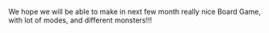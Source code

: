 We hope we will be able to make in next few month really nice Board Game, with lot of modes, and different monsters!!!